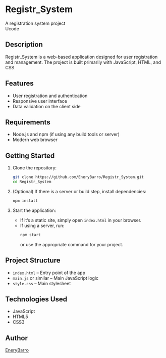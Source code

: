 # Registr_System

A registration system project  
Ucode

## Description

Registr_System is a web-based application designed for user registration and management. The project is built primarily with JavaScript, HTML, and CSS.

## Features

- User registration and authentication
- Responsive user interface
- Data validation on the client side

## Requirements

- Node.js and npm (if using any build tools or server)
- Modern web browser

## Getting Started

1. Clone the repository:
    ```sh
    git clone https://github.com/EneryBarro/Registr_System.git
    cd Registr_System
    ```

2. (Optional) If there is a server or build step, install dependencies:
    ```sh
    npm install
    ```

3. Start the application:
    - If it’s a static site, simply open `index.html` in your browser.
    - If using a server, run:
        ```sh
        npm start
        ```
      or use the appropriate command for your project.

## Project Structure

- `index.html` – Entry point of the app
- `main.js` or similar – Main JavaScript logic
- `style.css` – Main stylesheet

## Technologies Used

- JavaScript
- HTML5
- CSS3

## Author

[EneryBarro](https://github.com/EneryBarro)
